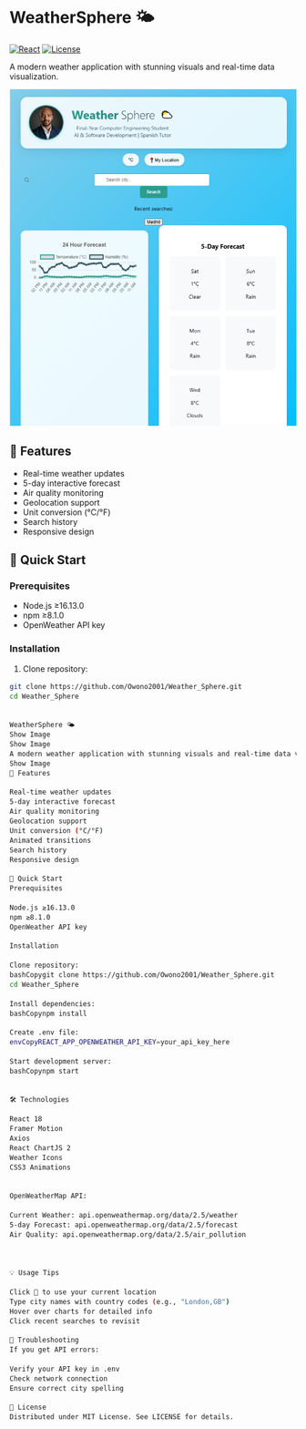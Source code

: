 # WeatherSphere 🌤️

[![React](https://img.shields.io/badge/React-18.2.0-blue)](https://reactjs.org/)
[![License](https://img.shields.io/badge/License-MIT-green)](LICENSE)

A modern weather application with stunning visuals and real-time data visualization.

![WeatherSphere Screenshot](public/weatherwebApp.png)

## 🌟 Features
- Real-time weather updates
- 5-day interactive forecast
- Air quality monitoring
- Geolocation support
- Unit conversion (°C/°F)
- Search history
- Responsive design

## 🚀 Quick Start

### Prerequisites
- Node.js ≥16.13.0
- npm ≥8.1.0
- OpenWeather API key

### Installation
1. Clone repository:
```bash
git clone https://github.com/Owono2001/Weather_Sphere.git
cd Weather_Sphere


WeatherSphere 🌤️
Show Image
Show Image
A modern weather application with stunning visuals and real-time data visualization.
Show Image
🌟 Features

Real-time weather updates
5-day interactive forecast
Air quality monitoring
Geolocation support
Unit conversion (°C/°F)
Animated transitions
Search history
Responsive design

🚀 Quick Start
Prerequisites

Node.js ≥16.13.0
npm ≥8.1.0
OpenWeather API key

Installation

Clone repository:
bashCopygit clone https://github.com/Owono2001/Weather_Sphere.git
cd Weather_Sphere

Install dependencies:
bashCopynpm install

Create .env file:
envCopyREACT_APP_OPENWEATHER_API_KEY=your_api_key_here

Start development server:
bashCopynpm start


🛠️ Technologies

React 18
Framer Motion
Axios
React ChartJS 2
Weather Icons
CSS3 Animations


OpenWeatherMap API:

Current Weather: api.openweathermap.org/data/2.5/weather
5-day Forecast: api.openweathermap.org/data/2.5/forecast
Air Quality: api.openweathermap.org/data/2.5/air_pollution



💡 Usage Tips

Click 📍 to use your current location
Type city names with country codes (e.g., "London,GB")
Hover over charts for detailed info
Click recent searches to revisit

🐛 Troubleshooting
If you get API errors:

Verify your API key in .env
Check network connection
Ensure correct city spelling

📜 License
Distributed under MIT License. See LICENSE for details.